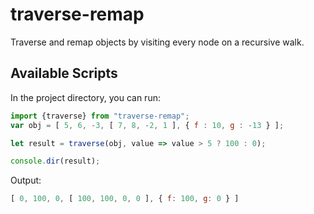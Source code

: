 # traverse-remap

Traverse and remap objects by visiting every node on a recursive walk.

## Available Scripts

In the project directory, you can run:

```javascript
import {traverse} from "traverse-remap";
var obj = [ 5, 6, -3, [ 7, 8, -2, 1 ], { f : 10, g : -13 } ];

let result = traverse(obj, value => value > 5 ? 100 : 0);

console.dir(result);
```

Output:
```javascript
[ 0, 100, 0, [ 100, 100, 0, 0 ], { f: 100, g: 0 } ]
```